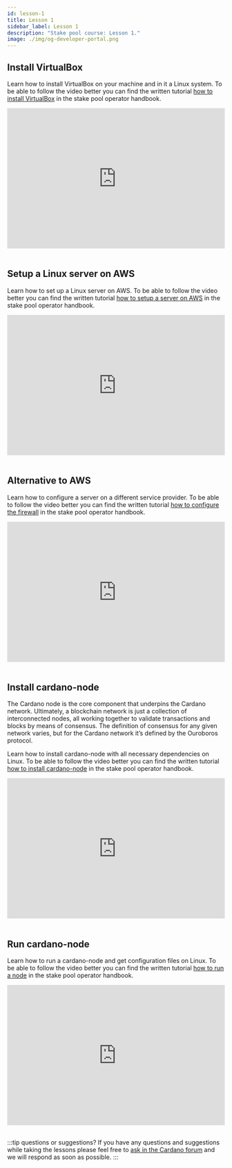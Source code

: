 ```yaml
---
id: lesson-1
title: Lesson 1
sidebar_label: Lesson 1
description: "Stake pool course: Lesson 1."
image: ./img/og-developer-portal.png
---
```


## Install VirtualBox
Learn how to install VirtualBox on your machine and in it a Linux system. To be able to follow the video better you can find the written tutorial [how to install VirtualBox](handbook/setup-virtual-box-written) in the stake pool operator handbook.

<iframe width="100%" height="325" src="https://www.youtube.com/embed/jYisjnTxtms" frameborder="0" allow="accelerometer; autoplay; clipboard-write; encrypted-media; gyroscope; picture-in-picture" allowfullscreen></iframe>
<br/><br/>  


## Setup a Linux server on AWS
Learn how to set up a Linux server on AWS. To be able to follow the video better you can find the written tutorial [how to setup a server on AWS](handbook/setup-a-server-on-aws-written) in the stake pool operator handbook.

<iframe width="100%" height="325" src="https://www.youtube.com/embed/6f1CQGTd4Lo" frameborder="0" allow="accelerometer; autoplay; clipboard-write; encrypted-media; gyroscope; picture-in-picture; allowfullscreen;"></iframe>
<br/><br/>  


## Alternative to AWS
Learn how to configure a server on a different service provider. To be able to follow the video better you can find the written tutorial [how to configure the firewall](handbook/setup-firewall) in the stake pool operator handbook.

<iframe width="100%" height="325" src="https://www.youtube.com/embed/4Um9pCsZVSE" frameborder="0" allow="accelerometer; autoplay; clipboard-write; encrypted-media; gyroscope; picture-in-picture; fullscreen;"></iframe>
<br/><br/>  


## Install cardano-node
The Cardano node is the core component that underpins the Cardano network. Ultimately, a blockchain network is just a collection of interconnected nodes, all working together to validate transactions and blocks by means of consensus. The definition of consensus for any given network varies, but for the Cardano network it’s defined by the Ouroboros protocol. 

Learn how to install cardano-node with all necessary dependencies on Linux. To be able to follow the video better you can find the written tutorial [how to install cardano-node](handbook/install-cardano-node-written) in the stake pool operator handbook.

<iframe width="100%" height="325" src="https://www.youtube.com/embed/zW8gmRzRXP0" frameborder="0" allow="accelerometer; autoplay; clipboard-write; encrypted-media; gyroscope; picture-in-picture; fullscreen;"></iframe>
<br/><br/>


## Run cardano-node
Learn how to run a cardano-node and get configuration files on Linux. To be able to follow the video better you can find the written tutorial [how to run a node](handbook/run-cardano-node-handbook) in the stake pool operator handbook.

<iframe width="100%" height="325" src="https://www.youtube.com/embed//miYXZFBrOJ8" frameborder="0" allow="accelerometer; autoplay; clipboard-write; encrypted-media; gyroscope; picture-in-picture; fullscreen;"></iframe>
<br/><br/>

:::tip questions or suggestions?
If you have any questions and suggestions while taking the lessons please feel free to [ask in the Cardano forum](https://forum.cardano.org/c/staking-delegation/setup-a-stake-pool/158) and we will respond as soon as possible.
:::